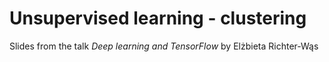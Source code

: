 # Unsupervised learning - clustering

Slides from the talk *Deep learning and TensorFlow* by Elżbieta Richter-Wąs

